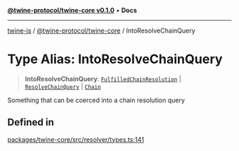 [**@twine-protocol/twine-core v0.1.0**](../index.md) • **Docs**

***

[twine-js](../../../index.md) / [@twine-protocol/twine-core](../index.md) / IntoResolveChainQuery

# Type Alias: IntoResolveChainQuery

> **IntoResolveChainQuery**: [`FulfilledChainResolution`](FulfilledChainResolution.md) \| [`ResolveChainQuery`](ResolveChainQuery.md) \| [`Chain`](Chain.md)

Something that can be coerced into a chain resolution query

## Defined in

[packages/twine-core/src/resolver/types.ts:141](https://github.com/twine-protocol/twine-js/blob/fb5041c7a2da4a796f653066248604ca1c5dccc6/packages/twine-core/src/resolver/types.ts#L141)
